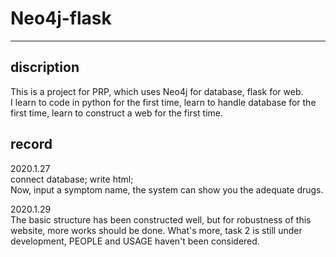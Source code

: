 # Neo4j-flask
---------------------
## discription
This is a project for PRP, which uses Neo4j for database, flask for web.  
I learn to code in python for the first time, learn to handle database for the first time, learn to construct a web for the first time.  

## record
2020.1.27 <br>
connect database; write html;  
Now, input a symptom name, the system can show you the adequate drugs.

2020.1.29<br>
The basic structure has been constructed well, but for robustness of this website, more works should be done. What's more, task 2 is still under development, PEOPLE and USAGE haven't been considered.
